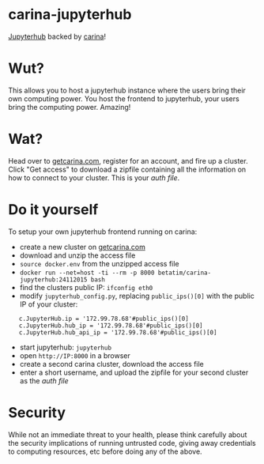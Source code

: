 # carina-jupyterhub

[Jupyterhub](https://github.com/jupyter/jupyterhub) backed by [carina](https://getcarina.com)!


# Wut?

This allows you to host a jupyterhub instance where the users bring
their own computing power. You host the frontend to jupyterhub, your
users bring the computing power. Amazing!


# Wat?

Head over to [getcarina.com](https://getcarina.com), register for an
account, and fire up a cluster. Click "Get access" to download a
zipfile containing all the information on how to connect to your
cluster. This is your *auth file*.


# Do it yourself

To setup your own jupyterhub frontend running on carina:

 * create a new cluster on [getcarina.com](https://getcarina.com)
 * download and unzip the access file
 * `source docker.env` from the unzipped access file
 * `docker run --net=host -ti --rm -p 8000 betatim/carina-jupyterhub:24112015 bash`
 * find the clusters public IP: `ifconfig eth0`
 * modify `jupyterhub_config.py`, replacing `public_ips()[0]` with the public IP
   of your cluster:
```
   c.JupyterHub.ip = '172.99.78.68'#public_ips()[0]
   c.JupyterHub.hub_ip = '172.99.78.68'#public_ips()[0]
   c.JupyterHub.hub_api_ip = '172.99.78.68'#public_ips()[0]
```
 * start jupyterhub: `jupyterhub`
 * open `http://IP:8000` in a browser
 * create a second carina cluster, download the access file
 * enter a short username, and upload the zipfile for your second
   cluster as the *auth file*


# Security

While not an immediate threat to your health, please think carefully
about the security implications of running untrusted code, giving
away credentials to computing resources, etc before doing any of the
above.
